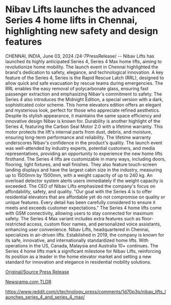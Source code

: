 # Nibav Lifts launches the advanced Series 4 home lifts in Chennai, highlighting new safety and design features

CHENNAI, INDIA, June 03, 2024 /24-7PressRelease/ -- Nibav Lifts has launched its highly anticipated Series 4, Series 4 Max home lifts, aiming to revolutionize home mobility. The launch event in Chennai highlighted the brand's dedication to safety, elegance, and technological innovation.  A key feature of the Series 4, Series is the Rapid Rescue Latch (RRL), designed to allow quick and safe evacuation by rescue teams during emergencies. The RRL enables the easy removal of polycarbonate glass, ensuring fast passenger extraction and emphasizing Nibav's commitment to safety.  The Series 4 also introduces the Midnight Edition, a special version with a dark, sophisticated color scheme. This home elevators edition offers an elegant and mysterious look, perfect for those who appreciate refined aesthetics. Despite its stylish appearance, it maintains the same space efficiency and innovative design Nibav is known for.  Durability is another highlight of the Series 4, featuring the Carbon Seal Motor 2.0 with a lifetime warranty. This motor protects the lift's internal parts from dust, debris, and moisture, ensuring long-term performance and reliability. The lifetime warranty underscores Nibav's confidence in the product's quality.   The launch event was well-attended by industry experts, potential customers, and media representatives, providing an opportunity to experience the new home lifts firsthand. The Series 4 lifts are customizable in many ways, including doors, flooring, light fixtures, and wall finishes. They also feature touch-screen landing displays and have the largest cabin size in the industry, measuring up to 1500mm by 1500mm, with a weight capacity of up to 240 kg. An overload detector system alerts users immediately if the weight capacity is exceeded.  The CEO of Nibav Lifts emphasized the company's focus on affordability, safety, and quality.  "Our goal with the Series 4 is to offer residential elevators that are affordable yet do not compromise on quality or unique features. Every detail has been carefully considered to ensure it meets and exceeds customer expectations."   The Series 4 home lifts come with GSM connectivity, allowing users to stay connected for maximum safety. The Series 4 Max variant includes extra features such as floor-restricted access, custom floor names, and personalized voice assistants, enhancing user convenience.  Nibav Lifts, headquartered in Chennai, specializes in air-driven lifts. Established in 2019, the company is known for its safe, innovative, and internationally standardized home lifts. With operations in the US, Canada, Malaysia and Australia 10+ continues.   The Series 4 home lifts mark a significant milestone for Nibav Lifts, reinforcing its position as a leader in the home elevator market and setting a new standard for innovation and elegance in residential mobility solutions. 

[Original/Source Press Release](https://www.24-7pressrelease.com/press-release/511364/nibav-lifts-launches-the-advanced-series-4-home-lifts-in-chennai-highlighting-new-safety-and-design-features)
                    

[Newsramp.com TLDR](None) 

https://www.reddit.com/r/technology_press/comments/1d70p3p/nibav_lifts_launches_series_4_and_series_4_max/